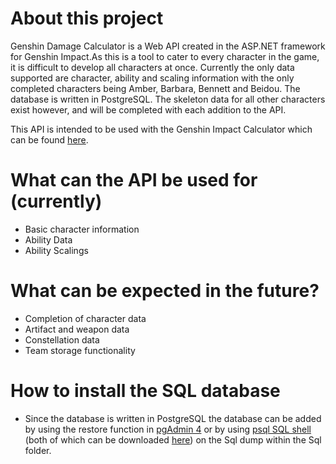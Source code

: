 # About this project
Genshin Damage Calculator is a Web API created in the ASP.NET framework for Genshin Impact.As this is a tool to cater to every character in the game, it is difficult to develop all characters at once. Currently the only data supported are character, ability and scaling information with the only completed characters being Amber, Barbara, Bennett and Beidou. The database is written in PostgreSQL. The skeleton data for all other characters exist however, and will be completed with each addition to the API. 

This API is intended to be used with the Genshin Impact Calculator which can be found [here](https://github.com/RameezHaniff/Genshin-Impact-Calculator.git).

# What can the API be used for (currently)
* Basic character information
* Ability Data
* Ability Scalings

# What can be expected in the future?
* Completion of character data
* Artifact and weapon data
* Constellation data
* Team storage functionality

# How to install the SQL database
* Since the database is written in PostgreSQL the database can be added by using the restore function in [pgAdmin 4](https://www.pgadmin.org/docs/pgadmin4/development/restore_dialog.html) or by using [psql SQL shell](https://www.postgresql.org/docs/current/backup-dump.html#BACKUP-DUMP-RESTORE) (both of which can be downloaded [here](https://www.postgresql.org/download/)) on the Sql dump within the Sql folder.
